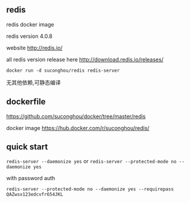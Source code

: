 ## redis

redis docker image

redis version 4.0.8

website http://redis.io/

all redis version release here http://download.redis.io/releases/


```
docker run -d suconghou/redis redis-server
```

无其他依赖,可静态编译

## dockerfile

https://github.com/suconghou/docker/tree/master/redis


docker image  https://hub.docker.com/r/suconghou/redis/

## quick start

`redis-server --daemonize yes`
or
`redis-server --protected-mode no --daemonize yes`

with password auth

`redis-server --protected-mode no --daemonize yes --requirepass QAZwsx123edcvfr654JKL`
